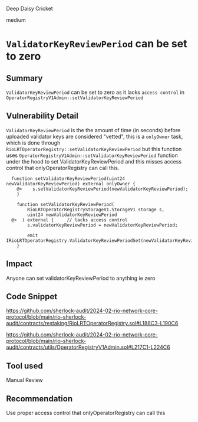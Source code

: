 Deep Daisy Cricket

medium

# `ValidatorKeyReviewPeriod` can be set to zero

## Summary
`ValidatorKeyReviewPeriod` can be set to zero as it lacks `access control` in `OperatorRegistryV1Admin::setValidatorKeyReviewPeriod`

## Vulnerability Detail
`ValidatorKeyReviewPeriod` is the the amount of time (in seconds) before uploaded validator keys are considered "vetted", this is a `onlyOwner` task, which is done through `RioLRTOperatorRegistry::setValidatorKeyReviewPeriod` but this function uses `OperatorRegistryV1Admin::setValidatorKeyReviewPeriod` function under the hood to set ValidatorKeyReviewPeriod  and this misses access control that onlyOperatorRegistry can call this.
```solidity
  function setValidatorKeyReviewPeriod(uint24 newValidatorKeyReviewPeriod) external onlyOwner {
    @>    s.setValidatorKeyReviewPeriod(newValidatorKeyReviewPeriod);
    }
```
```solidity
    function setValidatorKeyReviewPeriod(
        RioLRTOperatorRegistryStorageV1.StorageV1 storage s,
        uint24 newValidatorKeyReviewPeriod
  @>  ) external {     // lacks access control
        s.validatorKeyReviewPeriod = newValidatorKeyReviewPeriod;

        emit IRioLRTOperatorRegistry.ValidatorKeyReviewPeriodSet(newValidatorKeyReviewPeriod);
    }
```

## Impact
Anyone can set validatorKeyReviewPeriod to anything ie zero

## Code Snippet
https://github.com/sherlock-audit/2024-02-rio-network-core-protocol/blob/main/rio-sherlock-audit/contracts/restaking/RioLRTOperatorRegistry.sol#L188C3-L190C6

https://github.com/sherlock-audit/2024-02-rio-network-core-protocol/blob/main/rio-sherlock-audit/contracts/utils/OperatorRegistryV1Admin.sol#L217C1-L224C6

## Tool used
Manual Review

## Recommendation
Use proper access control that onlyOperatorRegistry can call this